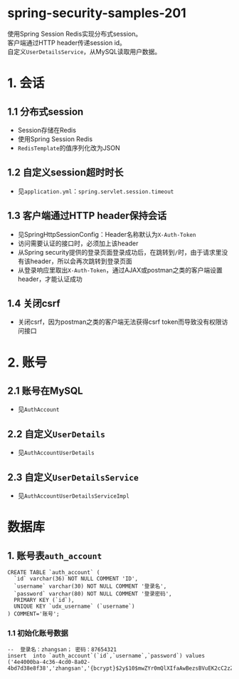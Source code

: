 # spring-security-samples-201
使用Spring Session Redis实现分布式session。  
客户端通过HTTP header传递session id。  
自定义`UserDetailsService`，从MySQL读取用户数据。

# 1. 会话
## 1.1 分布式session
  - Session存储在Redis
  - 使用Spring Session Redis
  - `RedisTemplate`的值序列化改为JSON

## 1.2 自定义session超时时长
  - 见`application.yml`：`spring.servlet.session.timeout`

## 1.3 客户端通过HTTP header保持会话
  - 见SpringHttpSessionConfig：Header名称默认为`X-Auth-Token`
  - 访问需要认证的接口时，必须加上该header
  - 从Spring security提供的登录页面登录成功后，在跳转到`/`时，由于请求里没有该header，所以会再次跳转到登录页面
  - 从登录响应里取出`X-Auth-Token`，通过AJAX或postman之类的客户端设置header，才能认证成功

## 1.4 关闭csrf
  - 关闭csrf，因为postman之类的客户端无法获得csrf token而导致没有权限访问接口

# 2. 账号
## 2.1 账号在MySQL
  - 见`AuthAccount`

## 2.2 自定义`UserDetails`
  - 见`AuthAccountUserDetails`

## 2.3 自定义`UserDetailsService`
  - 见`AuthAccountUserDetailsServiceImpl`

# 数据库
## 1. 账号表`auth_account`
```
CREATE TABLE `auth_account` (
  `id` varchar(36) NOT NULL COMMENT 'ID',
  `username` varchar(30) NOT NULL COMMENT '登录名',
  `password` varchar(80) NOT NULL COMMENT '登录密码',
  PRIMARY KEY (`id`),
  UNIQUE KEY `udx_username` (`username`)
) COMMENT='账号';
```

### 1.1 初始化账号数据
```
--  登录名：zhangsan； 密码：87654321
insert  into `auth_account`(`id`,`username`,`password`) values
('4e4000ba-4c36-4cd0-8a02-4bd7d38e8f38','zhangsan','{bcrypt}$2y$10$mwZYr0mQlXIfaAwBezsBVuEK2cC2zZjJzWGhd.m0dX1iTHDusd3u6');
```